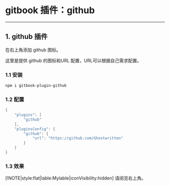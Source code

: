 #  gitbook 插件：github


---
##  1. github 插件
在右上角添加 github 图标。

这里是提供 github 的图标和URL 配置，URL可以根据自己需求配置。

###  1.1 安装

```bash
npm i gitbook-plugin-github
```
### 1.2 配置

```c
{
    "plugins": [ 
        "github" 
    ],
    "pluginsConfig": {
        "github": {
            "url": "https://github.com/Ghostwritten"
        }
    }
}
```
### 1.3 效果
[!NOTE|style:flat|lable:Mylable|iconVisibility:hidden]
请阅览右上角。

